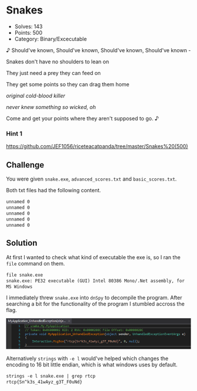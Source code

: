 # Snakes

* Solves: 143
* Points: 500
* Category: Binary/Excecutable

♪ Should've known,
Should've known,
Should've known,
Should've known -

Snakes don't have no shoulders to lean on

They just need a prey they can feed on

They get some points so they can drag them home

*original cold-blood killer*

*never knew something so wicked, oh*

Come and get your points where they aren't supposed to go. ♪

### Hint 1

https://github.com/JEF1056/riceteacatpanda/tree/master/Snakes%20(500)

## Challenge

You were given `snake.exe`, `advanced_scores.txt` and `basic_scores.txt`.

Both txt files had the following content.

```
unnamed 0
unnamed 0
unnamed 0
unnamed 0
unnamed 0
```

## Solution

At first I wanted to check what kind of executable the exe is, so I ran the
`file` command on them.

```
file snake.exe
snake.exe: PE32 executable (GUI) Intel 80386 Mono/.Net assembly, for MS Windows
```

I immediately threw `snake.exe` into `dnSpy` to decompile the program. After 
searching a bit for the functionality of the program I stumbled accross the 
flag.

![flag](./snake.png)

Alternatively `strings` with `-e l` would've helped which changes the 
encoding to 16 bit little endian, which is what windows uses by default.

```
strings -e l snake.exe | grep rtcp
rtcp{Sn^k3s_41wAyz_g3T_F0uNd}
```
